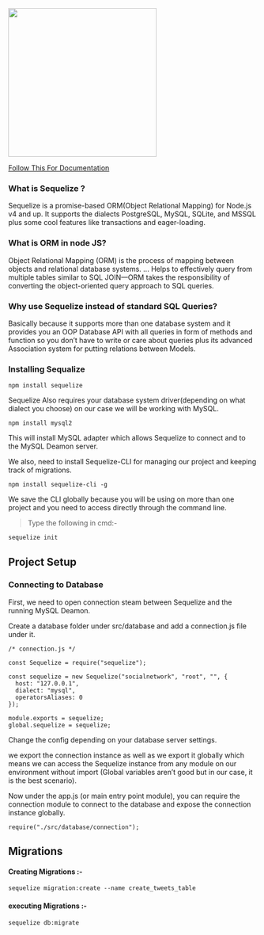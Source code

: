 
<img  src="https://www.apeironsoftware.com/wp-content/uploads/2019/07/nodemysql.jpg" height="300px" alt="" />

[Follow This For Documentation](https://ipenywis.com/learn-sequelize-orm-on-node-js-with-mysql-from-scratch-in-one-video-61a483ecfa45)
### What is Sequelize ?
Sequelize is a promise-based ORM(Object Relational Mapping) for Node.js v4 and up. It supports the dialects PostgreSQL, MySQL, SQLite, and MSSQL plus some cool features like transactions and eager-loading.


### What is ORM in node JS?
Object Relational Mapping (ORM) is the process of mapping between objects and relational database systems. ... Helps to effectively query from multiple tables similar to SQL JOIN—ORM takes the responsibility of converting the object-oriented query approach to SQL queries.
### Why use Sequelize instead of standard SQL Queries?

Basically because it supports more than one database system and it provides you an OOP Database API with all queries in form of methods and function so you don’t have to write or care about queries plus its advanced Association system for putting relations between Models.

### Installing Sequalize
```node
npm install sequelize
```

Sequelize Also requires your database system driver(depending on what dialect you choose) on our case we will be working with MySQL.

```node
npm install mysql2
```

This will install MySQL adapter which allows Sequelize to connect and to the MySQL Deamon server.

We also, need to install Sequelize-CLI for managing our project and keeping track of migrations.
```node
npm install sequelize-cli -g
```
We save the CLI globally because you will be using on more than one project and you need to access directly through the command line.

>   Type the following in cmd:-
```cmd
sequelize init
```
## Project Setup

### Connecting to Database
First, we need to open connection steam between Sequelize and the running MySQL Deamon.

Create a database folder under src/database and add a connection.js file under it.

```node
/* connection.js */

const Sequelize = require("sequelize");

const sequelize = new Sequelize("socialnetwork", "root", "", {
  host: "127.0.0.1",
  dialect: "mysql",
  operatorsAliases: 0
});

module.exports = sequelize;
global.sequelize = sequelize;
```

Change the config depending on your database server settings.

we export the connection instance as well as we export it globally which means we can access the Sequelize instance from any module on our environment without import (Global variables aren’t good but in our case, it is the best scenario).

Now under the app.js (or main entry point module), you can require the connection module to connect to the database and expose the connection instance globally.

```node
require("./src/database/connection");
```

## Migrations 
#### Creating Migrations :-
```
sequelize migration:create --name create_tweets_table
```

#### executing Migrations :-
```
sequelize db:migrate 
```
